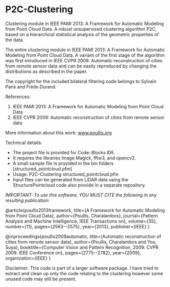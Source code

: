 # P2C-Clustering
Clustering module in IEEE PAMI 2013: A Framework for Automatic Modeling from Point Cloud Data. A robust unsupervised clustering algorithm P2C, based on a hierarchical statistical analysis of the geometric properties of the data.

The entire clustering module in IEEE PAMI 2013: A Framework for Automatic Modeling from Point Cloud Data. 
A variant of the first stage of the algorithm was first introduced in IEEE CVPR 2009: Automatic reconstruction of cities from remote sensor data and can be easily reproduced by changing the distributions as described in the paper.

The copyright for the included bilateral filtering code belongs to Sylvain Paris and Frédo Durand.


References:
1. IEEE PAMI 2013: A Framework for Automatic Modeling from Point Cloud Data
2. IEEE CVPR 2009: Automatic reconstruction of cities from remote sensor data

More information about this work: www.poullis.org

Technical details:

- The project file is provided for Code::Blocks IDE. 
- It requires the libraries Image Magick, fftw3, and opencv2.
- A small sample file is provided in the bin folders [structured_pointcloud.pfm]
- Usage: P2C-Clustering structured_pointcloud.pfm
- Input files can be generated from LiDAR data using the StructurePointcloud code also provide in a separate repository.

*IMPORTANT: To use this software, YOU MUST CITE the following in any resulting publication:*

@article{poullis2013framework,
  title={A Framework for Automatic Modeling from Point Cloud Data},
  author={Poullis, Charalambos},
  journal={Pattern Analysis and Machine Intelligence, IEEE Transactions on},
  volume={35},
  number={11},
  pages={2563--2575},
  year={2013},
  publisher={IEEE}
}

@inproceedings{poullis2009automatic,
  title={Automatic reconstruction of cities from remote sensor data},
  author={Poullis, Charalambos and You, Suya},
  booktitle={Computer Vision and Pattern Recognition, 2009. CVPR 2009. IEEE Conference on},
  pages={2775--2782},
  year={2009},
  organization={IEEE}
}

Disclaimer: This code is part of a larger software package. 
I have tried to extract and clean up only the code relating to the clustering however some unused code may still be present.
